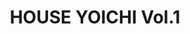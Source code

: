 ---
title: "HOUSE YOICHI Vol.1"
description: "Lorem ipsum dolor sit amet"
repo: "#" # delete this line if you want blog-like posts for projects
tags: []
weight: 2
draft: false
---
